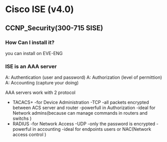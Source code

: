 # Cisco ISE (v4.0)
## CCNP_Security(300-715 SISE)
### How Can I install it?
you can install on EVE-ENG

### ISE is an AAA server
 A: Authentication (user and password)
 A: Authorization (level of permittion)
 A: Accounting (capture your doing)

 AAA servers work with 2 protocol
 - TACACS+
   -for Device Administration
   -TCP
   -all packets encrypted between ACS server and router
   -powerfull in Authorization
   -ideal for Network admins(because can manage commands in routers and switchs )
 - RADIUS
   -for Network Access
   -UDP
   -only the password is encrypted
   -powerful in accounting
   -ideal for endpoints users or NAC(Network access control )
